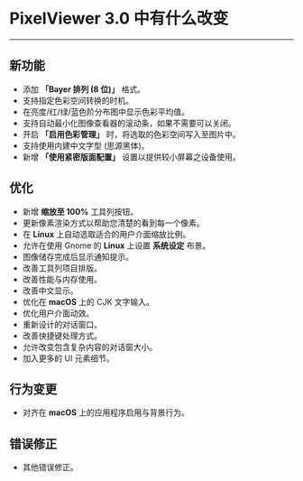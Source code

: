 ﻿# PixelViewer 3.0 中有什么改变
 ---

## 新功能
+ 添加 **「Bayer 排列 (8 位)」** 格式。
+ 支持指定色彩空间转换的时机。
+ 在亮度/红/绿/蓝色阶分布图中显示色彩平均值。
+ 支持自动最小化图像查看器的滚动条，如果不需要可以关闭。
+ 开启 **「启用色彩管理」** 时，将选取的色彩空间写入至图片中。
+ 支持使用内建中文字型 (思源黑体)。
+ 新增 **「使用紧密版面配置」** 设置以提供较小屏幕之设备使用。

## 优化
+ 新增 **缩放至 100%** 工具列按钮。
+ 更新像素渲染方式以帮助您清楚的看到每一个像素。
+ 在 **Linux** 上自动选取适合的用户介面缩放比例。
+ 允许在使用 Gnome 的 **Linux** 上设置 **系统设定** 布景。
+ 图像储存完成后显示通知提示。
+ 改善工具列项目排版。
+ 改善性能与内存使用。
+ 改善中文显示。
+ 优化在 **macOS** 上的 CJK 文字输入。
+ 优化用户介面动效。
+ 重新设计的对话窗口。
+ 改善快捷键处理方式。
+ 允许改变包含复杂内容的对话窗大小。
+ 加入更多的 UI 元素细节。

## 行为变更
+ 对齐在 **macOS** 上的应用程序启用与背景行为。

## 错误修正
+ 其他错误修正。
